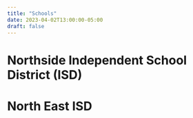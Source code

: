 ```yaml
---
title: "Schools"
date: 2023-04-02T13:00:00-05:00
draft: false
---
```


# Northside Independent School District (ISD)

# North East ISD